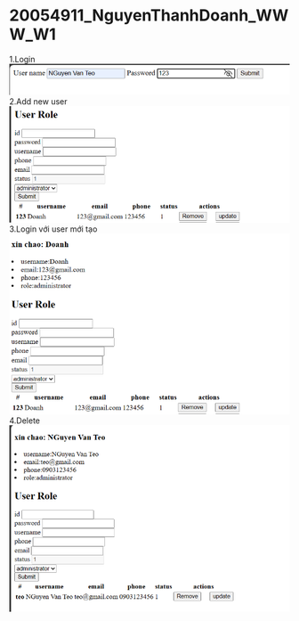 # 20054911_NguyenThanhDoanh_WWW_W1
1.Login
![example](Login.png)
2.Add new user
![example](Addnew.png)
3.Login với user mới tạo
![example](LoginnewUser.png)
4.Delete
![example](Remove.png)
